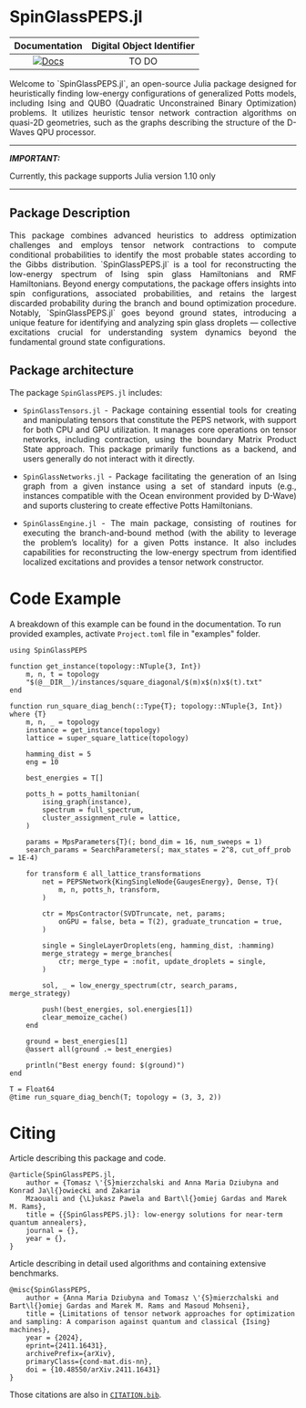 # SpinGlassPEPS.jl 

| **Documentation** | **Digital Object Identifier** |
|:-----------------:|:-----------------------------:|
|[![Docs](https://img.shields.io/badge/docs-dev-blue.svg)](https://euro-hpc-pl.github.io/SpinGlassPEPS.jl/dev/)| TO DO |


<div align="justify">
Welcome to `SpinGlassPEPS.jl`, an open-source Julia package designed for heuristically finding low-energy configurations of generalized Potts models, including Ising and QUBO (Quadratic Unconstrained Binary Optimization) problems. It utilizes heuristic tensor network contraction algorithms on quasi-2D geometries, such as the graphs describing the structure of the D-Waves QPU processor.
</div>

---
 **_IMPORTANT:_** 

Currently, this package supports Julia version 1.10 only

---

## Package Description

<div align="justify">
This package combines advanced heuristics to address optimization challenges and employs tensor network contractions to compute conditional probabilities to identify the most probable states according to the Gibbs distribution. `SpinGlassPEPS.jl` is a tool for reconstructing the low-energy spectrum of Ising spin glass Hamiltonians and RMF Hamiltonians. Beyond energy computations, the package offers insights into spin configurations, associated probabilities, and retains the largest discarded probability during the branch and bound optimization procedure. Notably, `SpinGlassPEPS.jl` goes beyond ground states, introducing a unique feature for identifying and analyzing spin glass droplets — collective excitations crucial for understanding system dynamics beyond the fundamental ground state configurations.
</div>

## Package architecture
The package `SpinGlassPEPS.jl` includes:

<div align="justify">

* `SpinGlassTensors.jl` - Package containing  essential tools for creating and manipulating tensors that constitute the PEPS network, with support for both CPU and GPU utilization. It manages core operations on tensor networks, including contraction, using the boundary Matrix Product State approach. This package primarily functions as a backend, and users generally do not interact with it directly.

* `SpinGlassNetworks.jl` - Package  facilitating the generation of an Ising graph from a given instance using a set of standard inputs (e.g., instances compatible with the Ocean environment provided by D-Wave) and suports clustering to create effective Potts Hamiltonians.

* `SpinGlassEngine.jl` - The main package, consisting of routines for executing the branch-and-bound method (with the ability to leverage the problem’s locality) for a given Potts instance. It also includes capabilities for reconstructing the low-energy spectrum from identified localized excitations and provides a tensor network constructor.
</div>

# Code Example

A breakdown of this example can be found in the documentation. To run provided examples, activate `Project.toml` file in "examples" folder.

```@julia
using SpinGlassPEPS

function get_instance(topology::NTuple{3, Int})
    m, n, t = topology
    "$(@__DIR__)/instances/square_diagonal/$(m)x$(n)x$(t).txt"
end

function run_square_diag_bench(::Type{T}; topology::NTuple{3, Int}) where {T}
    m, n, _ = topology
    instance = get_instance(topology)
    lattice = super_square_lattice(topology)

    hamming_dist = 5
    eng = 10

    best_energies = T[]

    potts_h = potts_hamiltonian(
        ising_graph(instance),
        spectrum = full_spectrum,
        cluster_assignment_rule = lattice,
    )

    params = MpsParameters{T}(; bond_dim = 16, num_sweeps = 1)
    search_params = SearchParameters(; max_states = 2^8, cut_off_prob = 1E-4)

    for transform ∈ all_lattice_transformations
        net = PEPSNetwork{KingSingleNode{GaugesEnergy}, Dense, T}(
            m, n, potts_h, transform,
        )

        ctr = MpsContractor(SVDTruncate, net, params; 
            onGPU = false, beta = T(2), graduate_truncation = true,
        )

        single = SingleLayerDroplets(eng, hamming_dist, :hamming)
        merge_strategy = merge_branches(
            ctr; merge_type = :nofit, update_droplets = single,
        )

        sol, _ = low_energy_spectrum(ctr, search_params, merge_strategy)

        push!(best_energies, sol.energies[1])
        clear_memoize_cache()
    end

    ground = best_energies[1]
    @assert all(ground .≈ best_energies)

    println("Best energy found: $(ground)")
end

T = Float64
@time run_square_diag_bench(T; topology = (3, 3, 2))
```


# Citing

Article describing this package and code.
```
@article{SpinGlassPEPS.jl,
    author = {Tomasz \'{S}mierzchalski and Anna Maria Dziubyna and Konrad Ja\l{}owiecki and Zakaria
    Mzaouali and {\L}ukasz Pawela and Bart\l{}omiej Gardas and Marek M. Rams},
    title = {{SpinGlassPEPS.jl}: low-energy solutions for near-term quantum annealers},
    journal = {},
    year = {},
}
```

Article describing in detail used algorithms and containing extensive benchmarks.
```
@misc{SpinGlassPEPS, 
    author = {Anna Maria Dziubyna and Tomasz \'{S}mierzchalski and Bart\l{}omiej Gardas and Marek M. Rams and Masoud Mohseni},
    title = {Limitations of tensor network approaches for optimization and sampling: A comparison against quantum and classical {Ising} machines},
    year = {2024},
    eprint={2411.16431},
    archivePrefix={arXiv},
    primaryClass={cond-mat.dis-nn},
    doi = {10.48550/arXiv.2411.16431} 
}
```

Those citations are also in [`CITATION.bib`](CITATION.bib).

